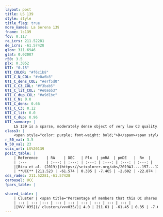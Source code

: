 ```yaml
---
layout: post
title: LS 139
style: style
title_flag: true
more_names: La Serena 139
fname: ls139
fov: 0.117
ra_icrs: 211.52281
de_icrs: -61.57428
glon: 311.6946
glat: 0.02007
r50: 3.5
plx: 0.3852
UTI: "0.15"
UTI_COLOR: "#f6c1b8"
UTI_C_N_COL: "#e0a6b3"
UTI_C_dens_COL: "#e7f5d0"
UTI_C_C3_COL: "#f3bab5"
UTI_C_lit_COL: "#e0a6b3"
UTI_C_dup_COL: "#a9d1bc"
UTI_C_N: 0.0
UTI_C_dens: 0.66
UTI_C_C3: 0.12
UTI_C_lit: 0.0
UTI_C_dup: 0.96
UTI_summary: |
    LS 139 is a sparse, moderately dense object of very low C3 quality. It is rarely studied in the literature, with no articles listed in the last 6 years.This is a unique object, which shares a very small percentage of members with at least one previously reported entry.<br><br><span style="color: #99180f; font-weight: bold;">Warning: </span>contains less than 25 stars with <i>P>0.5</i> estimated.
class3: |
    <span style="color: purple; font-weight: bold;">D</span><span style="color: red; font-weight: bold;">C</span>
r_50_val: 3.5
N_50_val: 23
scix_url: LS%20139
posit_table: |
    | Reference    | RA    | DEC   | Plx  | pmRA  | pmDE   |  Rv  |
    | :---         | :---: | :---: | :---: | :---: | :---: | :---: |
    |[Bica et al. (2019)](https://scixplorer.org/abs/2019AJ....157...12B) | 211.501 | -61.589 | -- | -- | -- | -- |
    | **UCC** |211.523 | -61.574 | 0.385 | -7.465 | -2.602 | -22.874 | 
cds_radec: 211.52281,-61.57428
carousel: UCC
fpars_table: |
    
shared_table: |
    | Cluster | <span title="Percentage of members that this OC shares with the ones listed">%</span>   | RA   | DEC   | Plx   | pmRA  | pmDE  | Rv | UTI |
    | :-: | :-: |:-: | :-: | :-: | :-: | :-: | :-: | :-: |
    |[VVV 035](/_clusters/vvv035/)| 4.0 | 211.61 | -61.45 | 0.35 | -7.69 | -2.83 | -51.93 |0.14 |
---
```

